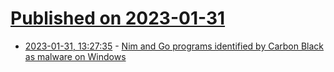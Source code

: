 # [Published on 2023-01-31](index.md)

* [2023-01-31, 13:27:35](https://news.ycombinator.com/item?id=34594743) - [Nim and Go programs identified by Carbon Black as malware on Windows](https://forum.nim-lang.org/t/9850)
